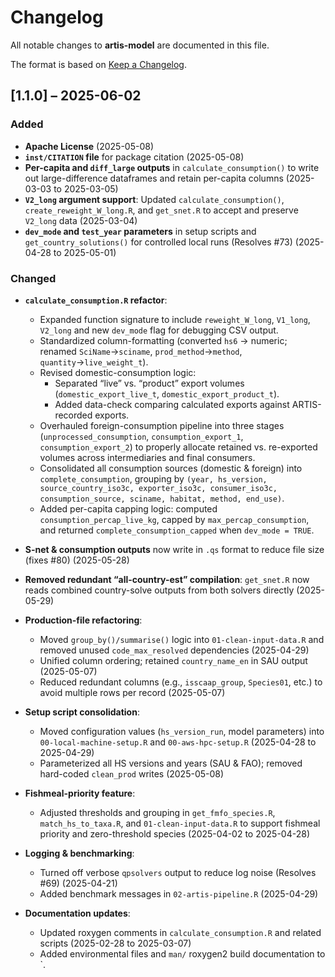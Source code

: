 # Changelog

All notable changes to **artis-model** are documented in this file.

The format is based on [Keep a Changelog](https://keepachangelog.com/en/1.1.0/).

## [1.1.0] – 2025-06-02

### Added
- **Apache License** (2025-05-08)  
- **`inst/CITATION` file** for package citation (2025-05-08)  
- **Per-capita and `diff_large` outputs** in `calculate_consumption()` to write out large-difference dataframes and retain per-capita columns (2025-03-03 to 2025-03-05)  
- **`V2_long` argument support**: Updated `calculate_consumption()`, `create_reweight_W_long.R`, and `get_snet.R` to accept and preserve `V2_long` data (2025-03-04)  
- **`dev_mode` and `test_year` parameters** in setup scripts and `get_country_solutions()` for controlled local runs (Resolves #73) (2025-04-28 to 2025-05-01)  

### Changed
- **`calculate_consumption.R` refactor**:  
  - Expanded function signature to include `reweight_W_long`, `V1_long`, `V2_long` and new `dev_mode` flag for debugging CSV output.  
  - Standardized column-formatting (converted `hs6` → numeric; renamed `SciName`→`sciname`, `prod_method`→`method`, `quantity`→`live_weight_t`).  
  - Revised domestic-consumption logic:  
    - Separated “live” vs. “product” export volumes (`domestic_export_live_t`, `domestic_export_product_t`).  
    - Added data-check comparing calculated exports against ARTIS-recorded exports.  
  - Overhauled foreign-consumption pipeline into three stages (`unprocessed_consumption`, `consumption_export_1`, `consumption_export_2`) to properly allocate retained vs. re-exported volumes across intermediaries and final consumers.  
  - Consolidated all consumption sources (domestic & foreign) into `complete_consumption`, grouping by `(year, hs_version, source_country_iso3c, exporter_iso3c, consumer_iso3c, consumption_source, sciname, habitat, method, end_use)`.  
  - Added per-capita capping logic: computed `consumption_percap_live_kg`, capped by `max_percap_consumption`, and returned `complete_consumption_capped` when `dev_mode = TRUE`.  

- **S-net & consumption outputs** now write in `.qs` format to reduce file size (fixes #80) (2025-05-28)  
- **Removed redundant “all-country-est” compilation**: `get_snet.R` now reads combined country-solve outputs from both solvers directly (2025-05-29)  
- **Production-file refactoring**:  
  - Moved `group_by()/summarise()` logic into `01-clean-input-data.R` and removed unused `code_max_resolved` dependencies (2025-04-29)  
  - Unified column ordering; retained `country_name_en` in SAU output (2025-05-07)  
  - Reduced redundant columns (e.g., `isscaap_group`, `Species01`, etc.) to avoid multiple rows per record (2025-05-07)  
- **Setup script consolidation**:  
  - Moved configuration values (`hs_version_run`, model parameters) into `00-local-machine-setup.R` and `00-aws-hpc-setup.R` (2025-04-28 to 2025-04-29)  
  - Parameterized all HS versions and years (SAU & FAO); removed hard-coded `clean_prod` writes (2025-05-08)  
- **Fishmeal-priority feature**:  
  - Adjusted thresholds and grouping in `get_fmfo_species.R`, `match_hs_to_taxa.R`, and `01-clean-input-data.R` to support fishmeal priority and zero-threshold species (2025-04-02 to 2025-04-28)  
- **Logging & benchmarking**:  
  - Turned off verbose `qpsolvers` output to reduce log noise (Resolves #69) (2025-04-21)  
  - Added benchmark messages in `02-artis-pipeline.R` (2025-04-29)  
- **Documentation updates**:  
  - Updated roxygen comments in `calculate_consumption.R` and related scripts (2025-02-28 to 2025-03-07)  
  - Added environmental files and `man/` roxygen2 build documentation to `.
